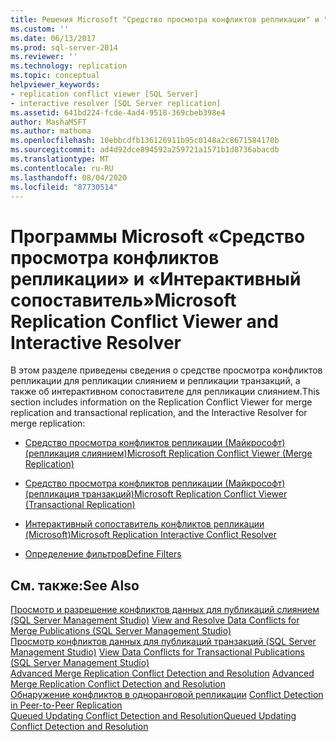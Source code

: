 ```yaml
---
title: Решения Microsoft "Средство просмотра конфликтов репликации" и "Интерактивный сопоставитель" | Документация Майкрософт
ms.custom: ''
ms.date: 06/13/2017
ms.prod: sql-server-2014
ms.reviewer: ''
ms.technology: replication
ms.topic: conceptual
helpviewer_keywords:
- replication conflict viewer [SQL Server]
- interactive resolver [SQL Server replication]
ms.assetid: 641bd224-fcde-4ad4-9518-369cbeb398e4
author: MashaMSFT
ms.author: mathoma
ms.openlocfilehash: 10ebbcdfb136126911b95c0148a2c8671584170b
ms.sourcegitcommit: ad4d92dce894592a259721a1571b1d8736abacdb
ms.translationtype: MT
ms.contentlocale: ru-RU
ms.lasthandoff: 08/04/2020
ms.locfileid: "87730514"
---
```

# <a name="microsoft-replication-conflict-viewer-and-interactive-resolver"></a><span data-ttu-id="3fb23-102">Программы Microsoft «Средство просмотра конфликтов репликации» и «Интерактивный сопоставитель»</span><span class="sxs-lookup"><span data-stu-id="3fb23-102">Microsoft Replication Conflict Viewer and Interactive Resolver</span></span>
  <span data-ttu-id="3fb23-103">В этом разделе приведены сведения о средстве просмотра конфликтов репликации для репликации слиянием и репликации транзакций, а также об интерактивном сопоставителе для репликации слиянием.</span><span class="sxs-lookup"><span data-stu-id="3fb23-103">This section includes information on the Replication Conflict Viewer for merge replication and transactional replication, and the Interactive Resolver for merge replication:</span></span>  
  
-   [<span data-ttu-id="3fb23-104">Средство просмотра конфликтов репликации (Майкрософт) (репликация слиянием)</span><span class="sxs-lookup"><span data-stu-id="3fb23-104">Microsoft Replication Conflict Viewer &#40;Merge Replication&#41;</span></span>](microsoft-replication-conflict-viewer-merge-replication.md)  
  
-   [<span data-ttu-id="3fb23-105">Средство просмотра конфликтов репликации (Майкрософт) (репликация транзакций)</span><span class="sxs-lookup"><span data-stu-id="3fb23-105">Microsoft Replication Conflict Viewer &#40;Transactional Replication&#41;</span></span>](microsoft-replication-conflict-viewer-transactional-replication.md)  
  
-   [<span data-ttu-id="3fb23-106">Интерактивный сопоставитель конфликтов репликации (Microsoft)</span><span class="sxs-lookup"><span data-stu-id="3fb23-106">Microsoft Replication Interactive Conflict Resolver</span></span>](microsoft-replication-interactive-conflict-resolver.md)  
  
-   [<span data-ttu-id="3fb23-107">Определение фильтров</span><span class="sxs-lookup"><span data-stu-id="3fb23-107">Define Filters</span></span>](define-filters.md)  
  
## <a name="see-also"></a><span data-ttu-id="3fb23-108">См. также:</span><span class="sxs-lookup"><span data-stu-id="3fb23-108">See Also</span></span>  
 <span data-ttu-id="3fb23-109">[Просмотр и разрешение конфликтов данных для публикаций слиянием &#40;SQL Server Management Studio&#41;](view-and-resolve-data-conflicts-for-merge-publications.md) </span><span class="sxs-lookup"><span data-stu-id="3fb23-109">[View and Resolve Data Conflicts for Merge Publications &#40;SQL Server Management Studio&#41;](view-and-resolve-data-conflicts-for-merge-publications.md) </span></span>  
 <span data-ttu-id="3fb23-110">[Просмотр конфликтов данных для публикаций транзакций &#40;SQL Server Management Studio&#41;](view-data-conflicts-for-transactional-publications-sql-server-management-studio.md) </span><span class="sxs-lookup"><span data-stu-id="3fb23-110">[View Data Conflicts for Transactional Publications &#40;SQL Server Management Studio&#41;](view-data-conflicts-for-transactional-publications-sql-server-management-studio.md) </span></span>  
 <span data-ttu-id="3fb23-111">[Advanced Merge Replication Conflict Detection and Resolution](merge/advanced-merge-replication-conflict-detection-and-resolution.md) </span><span class="sxs-lookup"><span data-stu-id="3fb23-111">[Advanced Merge Replication Conflict Detection and Resolution](merge/advanced-merge-replication-conflict-detection-and-resolution.md) </span></span>  
 <span data-ttu-id="3fb23-112">[Обнаружение конфликтов в одноранговой репликации](transactional/peer-to-peer-conflict-detection-in-peer-to-peer-replication.md) </span><span class="sxs-lookup"><span data-stu-id="3fb23-112">[Conflict Detection in Peer-to-Peer Replication](transactional/peer-to-peer-conflict-detection-in-peer-to-peer-replication.md) </span></span>  
 [<span data-ttu-id="3fb23-113">Queued Updating Conflict Detection and Resolution</span><span class="sxs-lookup"><span data-stu-id="3fb23-113">Queued Updating Conflict Detection and Resolution</span></span>](transactional/updatable-subscriptions-queued-updating-conflict-resolution.md)   

  
  
